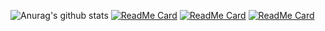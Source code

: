![Anurag's github stats](https://github-readme-stats.vercel.app/api?username=linzer-cyberheart&count_private=true&show_icons=true&theme=radical)
[![ReadMe Card](https://github-readme-stats.vercel.app/api/pin/?username=linzer-cyberheart&repo=GODOT-GDScript-Parte-I-)](https://github.com/anuraghazra/github-readme-stats)
[![ReadMe Card](https://github-readme-stats.vercel.app/api/pin/?username=linzer-cyberheart&repo=GODOT-GDScript-Parte-II)](https://github.com/anuraghazra/github-readme-stats)
[![ReadMe Card](https://github-readme-stats.vercel.app/api/pin/?username=linzer-cyberheart&repo=GODOT-GDScript-Parte-III)](https://github.com/anuraghazra/github-readme-stats)
